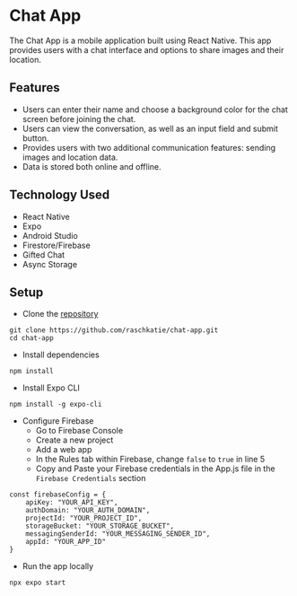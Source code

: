 # Chat App

The Chat App is a mobile application built using React Native. This app provides users with a chat interface and options to share images and their location.

## Features

- Users can enter their name and choose a background color for the chat screen before joining the chat.
- Users can view the conversation, as well as an input field and submit button.
- Provides users with two additional communication features: sending images and location data.
- Data is stored both online and offline.

## Technology Used

- React Native
- Expo
- Android Studio
- Firestore/Firebase
- Gifted Chat
- Async Storage

## Setup

- Clone the [repository](https://github.com/raschkatie/chat-app)

```
git clone https://github.com/raschkatie/chat-app.git
cd chat-app
```

- Install dependencies

```
npm install
```

- Install Expo CLI

```
npm install -g expo-cli
```

- Configure Firebase
  - Go to Firebase Console
  - Create a new project
  - Add a web app
  - In the Rules tab within Firebase, change `false` to `true` in line 5
  - Copy and Paste your Firebase credentials in the App.js file in the `Firebase Credentials` section

```
const firebaseConfig = {
    apiKey: "YOUR_API_KEY",
    authDomain: "YOUR_AUTH_DOMAIN",
    projectId: "YOUR_PROJECT_ID",
    storageBucket: "YOUR_STORAGE_BUCKET",
    messagingSenderId: "YOUR_MESSAGING_SENDER_ID",
    appId: "YOUR_APP_ID"
}
```

- Run the app locally

```
npx expo start
```
